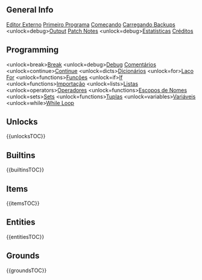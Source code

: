 ## General Info
[Editor Externo](docs/external_editor.md)      [Primeiro Programa](docs/first_program.md)      [Começando](docs/getting_started.md)      [Carregando Backups](docs/backup.md)      <unlock=debug>[Output](docs/output.md)      </unlock>[Patch Notes](docs/patchnotes.md)      <unlock=debug>[Estatísticas](docs/stats.md)      </unlock>      [Créditos](docs/credits.md)

## Programming
<unlock=break>[Break](docs/scripting/break.md)      </unlock><unlock=debug>[Debug](docs/scripting/debug.md)      </unlock>[Comentários](docs/scripting/comments.md)      <unlock=continue>[Continue](docs/scripting/continue.md)      </unlock><unlock=dicts>[Dicionários](docs/scripting/dicts.md)      </unlock><unlock=for>[Laço For](docs/scripting/for.md)      </unlock><unlock=functions>[Funções](docs/scripting/functions.md)      </unlock><unlock=if>[If](docs/scripting/if.md)      </unlock><unlock=functions>[Importação](docs/scripting/import.md)      </unlock><unlock=lists>[Listas](docs/scripting/lists.md)      </unlock><unlock=operators>[Operadores](docs/scripting/operators.md)      </unlock><unlock=functions>[Escopos de Nomes](docs/scripting/scopes.md)      </unlock><unlock=sets>[Sets](docs/scripting/sets.md)      </unlock><unlock=functions>[Tuplas](docs/scripting/tuples.md)      </unlock><unlock=variables>[Variáveis](docs/scripting/variables.md)      </unlock><unlock=while>[While Loop](docs/scripting/while.md)      </unlock>

## Unlocks
{{unlocksTOC}}

## Builtins
{{builtinsTOC}}

## Items
{{itemsTOC}}

## Entities
{{entitiesTOC}}

## Grounds
{{groundsTOC}}